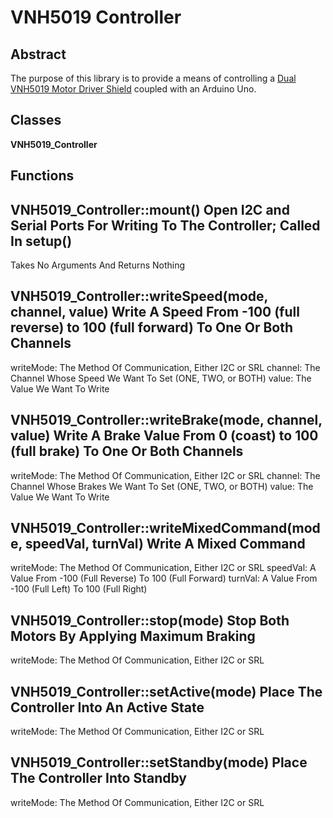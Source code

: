 # VNH5019 Controller

## Abstract

The purpose of this library is to provide a means of controlling a [Dual VNH5019 Motor Driver
Shield](https://www.pololu.com/product/2507) coupled with an Arduino Uno.

## Classes

**VNH5019_Controller**

## Functions

**VNH5019_Controller::mount()**
Open I2C and Serial Ports For Writing To The Controller; Called In setup()
--------------------------------------------------------------------------
Takes No Arguments And Returns Nothing


**VNH5019_Controller::writeSpeed(mode, channel, value)**
Write A Speed From -100 (full reverse) to 100 (full forward) To One Or Both Channels
------------------------------------------------------------------------------------
writeMode: The Method Of Communication, Either I2C or SRL
channel: The Channel Whose Speed We Want To Set (ONE, TWO, or BOTH)
value: The Value We Want To Write


**VNH5019_Controller::writeBrake(mode, channel, value)**
Write A Brake Value From 0 (coast) to 100 (full brake) To One Or Both Channels
-------------------------------------------------------------------------------
writeMode: The Method Of Communication, Either I2C or SRL
channel: The Channel Whose Brakes We Want To Set (ONE, TWO, or BOTH)
value: The Value We Want To Write


**VNH5019_Controller::writeMixedCommand(mode, speedVal, turnVal)**
Write A Mixed Command
---------------------
writeMode: The Method Of Communication, Either I2C or SRL
speedVal: A Value From -100 (Full Reverse) To 100 (Full Forward)
turnVal: A Value From -100 (Full Left) To 100 (Full Right)


**VNH5019_Controller::stop(mode)**
Stop Both Motors By Applying Maximum Braking
--------------------------------------------
writeMode: The Method Of Communication, Either I2C or SRL


**VNH5019_Controller::setActive(mode)**
Place The Controller Into An Active State
-----------------------------------------
writeMode: The Method Of Communication, Either I2C or SRL


**VNH5019_Controller::setStandby(mode)**
Place The Controller Into Standby
---------------------------------
writeMode: The Method Of Communication, Either I2C or SRL
